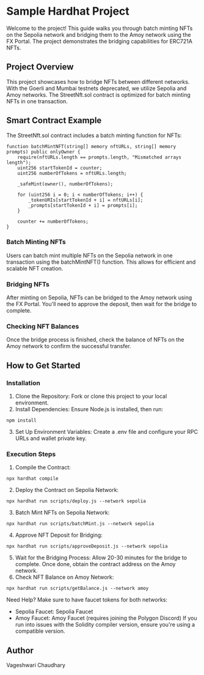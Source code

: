 # Sample Hardhat Project

Welcome to the project! This guide walks you through batch minting NFTs on the Sepolia network and bridging them to the Amoy network using the FX Portal. The project demonstrates the bridging capabilities for ERC721A NFTs.

## Project Overview 
This project showcases how to bridge NFTs between different networks. With the Goerli and Mumbai testnets deprecated, we utilize Sepolia and Amoy networks. The StreetNft.sol contract is optimized for batch minting NFTs in one transaction.

## Smart Contract Example
The StreetNft.sol contract includes a batch minting function for NFTs:
```
function batchMintNFT(string[] memory nftURLs, string[] memory prompts) public onlyOwner {
    require(nftURLs.length == prompts.length, "Mismatched arrays length");
    uint256 startTokenId = counter;
    uint256 numberOfTokens = nftURLs.length;

    _safeMint(owner(), numberOfTokens);

    for (uint256 i = 0; i < numberOfTokens; i++) {
        _tokenURIs[startTokenId + i] = nftURLs[i];
        _prompts[startTokenId + i] = prompts[i];
    }

    counter += numberOfTokens;
}
```
### Batch Minting NFTs 
Users can batch mint multiple NFTs on the Sepolia network in one transaction using the batchMintNFT() function. This allows for efficient and scalable NFT creation.

### Bridging NFTs 
After minting on Sepolia, NFTs can be bridged to the Amoy network using the FX Portal. You'll need to approve the deposit, then wait for the bridge to complete.

### Checking NFT Balances
Once the bridge process is finished, check the balance of NFTs on the Amoy network to confirm the successful transfer.

## How to Get Started 
### Installation
1. Clone the Repository: Fork or clone this project to your local environment.
2. Install Dependencies: Ensure Node.js is installed, then run:
```
npm install
```
3. Set Up Environment Variables: Create a .env file and configure your RPC URLs and wallet private key.
### Execution Steps
1. Compile the Contract:
```
npx hardhat compile
```
2. Deploy the Contract on Sepolia Network:
```
npx hardhat run scripts/deploy.js --network sepolia
```
3. Batch Mint NFTs on Sepolia Network:
```
npx hardhat run scripts/batchMint.js --network sepolia
```
4. Approve NFT Deposit for Bridging:
```
npx hardhat run scripts/approveDeposit.js --network sepolia
```
5. Wait for the Bridging Process: Allow 20-30 minutes for the bridge to complete. Once done, obtain the contract address on the Amoy network.
6. Check NFT Balance on Amoy Network:
```
npx hardhat run scripts/getBalance.js --network amoy
```

Need Help? 
Make sure to have faucet tokens for both networks:
* Sepolia Faucet: Sepolia Faucet
* Amoy Faucet: Amoy Faucet (requires joining the Polygon Discord)
If you run into issues with the Solidity compiler version, ensure you're using a compatible version.

## Author
Vageshwari Chaudhary
